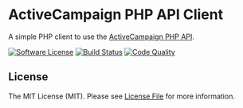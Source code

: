 # ActiveCampaign PHP API Client

A simple PHP client to use the [ActiveCampaign PHP API](https://developers.activecampaign.com/).

[![Software License][ico-license]](LICENSE.md)
[![Build Status][ico-travis]][link-travis]
[![Code Quality][ico-scrutinizer]][link-scrutinizer]

## License

The MIT License (MIT). Please see [License File](LICENSE.md) for more information.

[ico-license]: https://img.shields.io/github/license/commerceleague/api-client-activecampaign.svg?style=flat-square
[ico-travis]: https://img.shields.io/travis/commerceleague/api-client-activecampaign/master.svg?style=flat-square
[ico-scrutinizer]: https://img.shields.io/scrutinizer/quality/g/commerceleague/api-client-activecampaign/master.svg

[link-travis]: https://travis-ci.org/commerceleague/api-client-activecampaign.svg?branch=master
[link-scrutinizer]: https://scrutinizer-ci.com/g/commerceleague/api-client-activecampaign/?branch=master